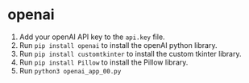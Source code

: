 # openai

1. Add your openAI API key to the `api.key` file.
2. Run `pip install openai` to install the openAI python library.
3. Run `pip install customtkinter` to install the custom tkinter library.
4. Run `pip install Pillow` to install the Pillow library.
5. Run `python3 openai_app_00.py`